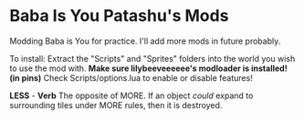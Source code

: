 # Baba Is You Patashu's Mods

Modding Baba is You for practice. I'll add more mods in future probably.

To install: Extract the "Scripts" and "Sprites" folders into the world you wish to use the mod with. **Make sure lilybeeveeeeee's modloader is installed! (in pins)** Check Scripts/options.lua to enable or disable features!

**LESS** - __Verb__ The opposite of MORE. If an object *could* expand to surrounding tiles under MORE rules, then it is destroyed.
